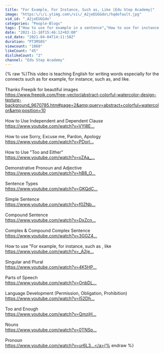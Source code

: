 ```yaml
---
title: "For Example, For Instance, Such as, Like |Edu Step Academy|"
image: "https:\/\/i.ytimg.com\/vi\/_A2jeEUGGdo\/hqdefault.jpg"
vid_id: "_A2jeEUGGdo"
categories: "People-Blogs"
tags: ["How to use for example in a sentence","How to use for instance in a sentence","How to use such as in a sentence"]
date: "2021-11-10T15:46:12+03:00"
vid_date: "2021-04-04T14:11:58Z"
duration: "PT3M50S"
viewcount: "1860"
likeCount: "45"
dislikeCount: "2"
channel: "Edu Step Academy"
---
```

{% raw %}This video is teaching English for writing words especially for the connects such as for example, for instance, such as, and like.<br /><br />Thanks Freepik for beautiful images<br /><a rel="nofollow" target="blank" href="https://www.freepik.com/free-vector/abstract-colorful-watercolor-design-texture-background_9670785.htm#page=2&amp;query=abstract+colorful+watercolor&amp;position=10">https://www.freepik.com/free-vector/abstract-colorful-watercolor-design-texture-background_9670785.htm#page=2&amp;query=abstract+colorful+watercolor&amp;position=10</a><br /><br />How to Use Independent and Dependent Clause<br /><a rel="nofollow" target="blank" href="https://www.youtube.com/watch?v=VYl8E...​">https://www.youtube.com/watch?v=VYl8E...​</a><br /><br />How to use Sorry, Excuse me, Pardon, Apology<br /><a rel="nofollow" target="blank" href="https://www.youtube.com/watch?v=PDorl...​">https://www.youtube.com/watch?v=PDorl...​</a><br /><br />How to Use &quot;Too and Either&quot; <br /><a rel="nofollow" target="blank" href="https://www.youtube.com/watch?v=xZAa_...​">https://www.youtube.com/watch?v=xZAa_...​</a><br /><br />Demonstrative Pronoun and Adjective<br /><a rel="nofollow" target="blank" href="https://www.youtube.com/watch?v=hB8_O...​">https://www.youtube.com/watch?v=hB8_O...​</a><br /><br />Sentence Types<br /><a rel="nofollow" target="blank" href="https://www.youtube.com/watch?v=GKQdC...​">https://www.youtube.com/watch?v=GKQdC...​</a><br /><br />Simple Sentence<br /><a rel="nofollow" target="blank" href="https://www.youtube.com/watch?v=f0ZNb...​">https://www.youtube.com/watch?v=f0ZNb...​</a><br /><br />Compound Sentence<br /><a rel="nofollow" target="blank" href="https://www.youtube.com/watch?v=DxZcn...​">https://www.youtube.com/watch?v=DxZcn...​</a><br /><br />Complex &amp; Compound Complex Sentence<br /><a rel="nofollow" target="blank" href="https://www.youtube.com/watch?v=3GGZ4...​">https://www.youtube.com/watch?v=3GGZ4...​</a><br /><br />How to use &quot;For example, for instance, such as , like<br /><a rel="nofollow" target="blank" href="https://www.youtube.com/watch?v=_A2je...​">https://www.youtube.com/watch?v=_A2je...​</a><br /><br />Singular and Plural<br /><a rel="nofollow" target="blank" href="https://www.youtube.com/watch?v=4K5HP...​">https://www.youtube.com/watch?v=4K5HP...​</a><br /><br />Parts of Speech<br /><a rel="nofollow" target="blank" href="https://www.youtube.com/watch?v=OnbDL...​">https://www.youtube.com/watch?v=OnbDL...​</a><br /><br />Language Development (Permission, Obligation, Prohibition)<br /><a rel="nofollow" target="blank" href="https://www.youtube.com/watch?v=I52Dh...​">https://www.youtube.com/watch?v=I52Dh...​</a><br /><br />Too and Enough<br /><a rel="nofollow" target="blank" href="https://www.youtube.com/watch?v=QmzjH...​">https://www.youtube.com/watch?v=QmzjH...​</a><br /><br />Nouns<br /><a rel="nofollow" target="blank" href="https://www.youtube.com/watch?v=0TNSp...​">https://www.youtube.com/watch?v=0TNSp...​</a><br /><br />Pronoun<br /><a rel="nofollow" target="blank" href="https://www.youtube.com/watch?v=ur6L3​​​​...">https://www.youtube.com/watch?v=ur6L3​​​​...</a>{% endraw %}
